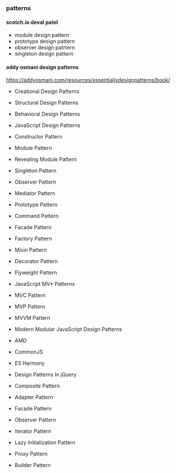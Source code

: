 ### patterns

#### scotch.io deval patel
- module design pattern
- prototype design pattern
- observer design patrtern
- singleton design pattern

#### addy osmani design patterns
https://addyosmani.com/resources/essentialjsdesignpatterns/book/
- Creational Design Patterns
- Structural Design Patterns
- Behavioral Design Patterns

- JavaScript Design Patterns
- Constructor Pattern
- Module Pattern
- Revealing Module Pattern
- Singleton Pattern
- Observer Pattern
- Mediator Pattern
- Prototype Pattern
- Command Pattern
- Facade Pattern
- Factory Pattern
- Mixin Pattern
- Decorator Pattern
- Flyweight Pattern

- JavaScript MV* Patterns
- MVC Pattern
- MVP Pattern
- MVVM Pattern

- Modern Modular JavaScript Design Patterns
- AMD
- CommonJS
- ES Harmony

- Design Patterns In jQuery
- Composite Pattern
- Adapter Pattern
- Facade Pattern
- Observer Pattern
- Iterator Pattern
- Lazy Initialization Pattern
- Proxy Pattern
- Builder Pattern